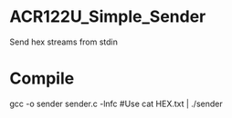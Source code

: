 # ACR122U_Simple_Sender
Send hex streams from stdin
# Compile
gcc -o sender sender.c -lnfc
#Use
cat HEX.txt | ./sender
